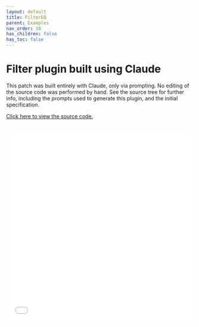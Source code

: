 ```yaml
---
layout: default
title: FilterEQ
parent: Examples
nav_order: 10
has_children: false
has_toc: false
---
```


# Filter plugin built using Claude

This patch was built entirely with Claude, only via prompting. No editing of the source code was performed by hand. See the source tree for further info, including the prompts used to generate this plugin, and the initial specification.

<a href="https://github.com/cmajor-lang/cmajor/tree/main/examples/patches/claude/FilterEQ" target="_blank">Click here to view the source code.</a>

<iframe style="display: inline-block; width: 100%; height: 32rem; border:none; padding-top: 1rem;"
        src="../../../assets/example_patches/FilterEQ/index.html">
</iframe>

